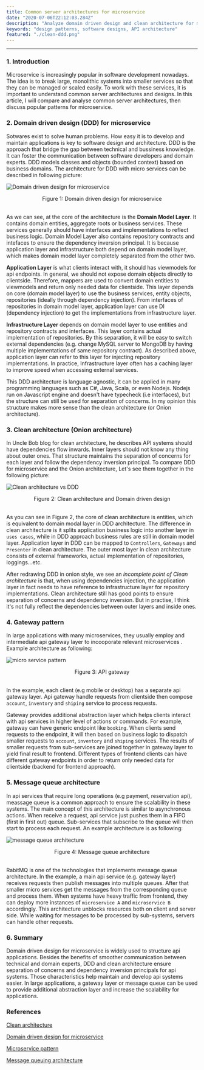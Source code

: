 ```yaml
---
title: Common server architectures for microservice
date: "2020-07-06T22:12:03.284Z"
description: "Analyze domain driven design and clean architecture for microservice. Describe common microservice patterns"
keywords: "design patterns, software designs, API architecture"
featured: "./clean-ddd.png"
---
```

***

### 1. Introduction

Microservice is increasingly popular in software development nowadays. The idea is to break large, monolithic systems into smaller services so that they can be managed or scaled easily. To work with these services, it is important to understand common server architectures and designs. In this article, I will compare and analyse common server architectures, then discuss popular patterns for microservice.

### 2. Domain driven design (DDD) for microservice

Sotwares exist to solve human problems. How easy it is to develop and maintain applications is key to software design and architecture. DDD is the approach that bridge the gap between technical and bussiness knowledge. It can foster the communication between software developers and domain experts. DDD models classes and objects (bounded context) based on business domains. The architecture for DDD with micro services can be described in following picture:

![Domain driven design for microservice](./ddd-microservice.png)

<center>Figure 1: Domain driven design for microservice</center> <br/>

As we can see, at the core of the architecture is the **Domain Model Layer**. It contains domain entities, aggregate roots or business services. These services generally should have interfaces and implementations to reflect business logic. Domain Model Layer also contains repository contracts and intefaces to ensure the dependency inversion principal. It is because application layer and infrastructure both depend on domain model layer, which makes domain model layer completely separated from the other two.

**Application Layer** is what clients interact with, it should has viewmodels for api endpoints. In general, we should not expose domain objects directly to clientside. Therefore, mappers are used to convert domain entities to viewmodels and return only needed data for clientside. This layer depends on core (domain model layer) to use the business services, entity objects, repositories (ideally through dependency injection). From interfaces of repositories in domain model layer, application layer can use DI (dependency injection) to get the implementations from infrastructure layer.

**Infrastructure Layer** depends on domain model layer to use entities and repository contracts and interfaces. This layer contains actual implementation of repositories. By this separation, it will be easy to switch external dependencies (e.g. change MySQL server to MongoDB by having multiple implementations of same repository contract). As described above, application layer can refer to this layer for injecting repository implementations. In practice, Infrastructure layer often has a caching layer to improve speed when accessing external services.

This DDD architecture is language agnostic, it can be applied in many programming languages such as C#, Java, Scala, or even Nodejs. Nodejs run on Javascript engine and doesn't have typecheck (i.e interfaces), but the structure can still be used for separation of concerns. In my opinion this structure makes more sense than the clean architecture (or Onion architecture).

### 3. Clean architecture (Onion architecture)

In Uncle Bob blog for clean architecture, he describes API systems should have dependencies flow inwards. Inner layers should not know any thing about outer ones. That structure maintains the separation of concerns for each layer and follow the dependency inversion principal. To compare DDD for microservice and the Onion architecture, Let's see them together in the following picture:

![Clean architecture vs DDD](./clean-ddd.png)
<center>Figure 2: Clean architecture and Domain driven design</center> <br/>

As you can see in Figure 2, the core of clean architecture is entities, which is equivalent to domain modal layer in DDD architecture. The difference in clean architecture is it splits application business logic into another layer in `uses cases`, while in DDD approach business rules are still in domain model layer. Application layer in DDD can be mapped to `Controllers`, `Gateways` and `Presenter` in clean architecture. The outer most layer in clean architecture consists of external frameworks, actual implementation of repositories, loggings...etc.

After redrawing DDD in onion style, we see an *incomplete point of Clean architecture* is that, when using dependencies injection, the application layer in fact needs to have reference to infrastructure layer for repository implementations. Clean architecture still has good points to ensure separation of concerns and dependency inversion. But in practise, I think it's not fully reflect the dependencies between outer layers and inside ones.

### 4. Gateway pattern

In large applications with many microservices, they usually employ and intermediate api gateway layer to incooporate relevant microservices . Example architecture as following:

![micro service pattern](./microservice-pattern.png)

<center>Figure 3: API gateway</center> <br/>

In the example, each client (e.g mobile or desktop) has a separate api gateway layer. Api gateway handle requests from clientside then compose `account`, `inventory` and `shiping` service to process requests.

Gateway provides additional abstraction layer which helps clients interact with api services in higher level of actions or commands. For example, gateway can have generic endpoint like `booking`. When clients send requests to the endpoint, it will then based on business logic to dispatch smaller requests to `account`, `inventory` and `shiping` services. The results of smaller requests from sub-services are joined together in gateway layer to yield final result to frontend. Different types of frontend clients can have different gateway endpoints in order to return only needed data for clientside (backend for frontend approach).

### 5. Message queue architecture

In api services that require long operations (e.g payment, reservation api), meassage queue is a common approach to ensure the scalability in these systems. The main concept of this architecture is similar to asynchronous actions. When receive a request, api service just pushes them in a FIFO (first in first out) queue. Sub-services that subscribe to the queue will then start to process each request. An example architecture is as following:

![message queue architecture](./message-queue.png)
<center>Figure 4: Message queue architecture</center> <br/>

RabitMQ is one of the technologies that implements message queue architecture. In the example, a main api service (e.g. gateway layer) receives requests then publish messages into multiple queues. After that smaller micro services get the messages from the corresponding queue and process them. When systems have heavy traffic from frontend, they can deploy more instances of `microservice A` and `microservice B` accordingly. This architecture unblocks resources both on client and server side. While waiting for messages to be processed by sub-systems, servers can handle other requests.

### 6. Summary

Domain driven design for microservice is widely used to structure api applications. Besides the benefits of smoother communication between technical and domain experts, DDD and clean architecture ensure separation of concerns and dependency inversion principals for api systems. Those characteristics help maintain and develop api systems easier. In large applications, a gateway layer or message queue can be used to provide additional abstraction layer and increase the scalability for applications. 

### References

[Clean architecture](https://blog.cleancoder.com/uncle-bob/2012/08/13/the-clean-architecture.html)

[Domain driven design for microservice](https://docs.microsoft.com/en-us/dotnet/architecture/microservices/microservice-ddd-cqrs-patterns/ddd-oriented-microservice)

[Microservice pattern](https://microservices.io/patterns/microservices.html)

[Message queuing architecture](https://docs.microsoft.com/en-us/dotnet/architecture/microservices/multi-container-microservice-net-applications/rabbitmq-event-bus-development-test-environment)
